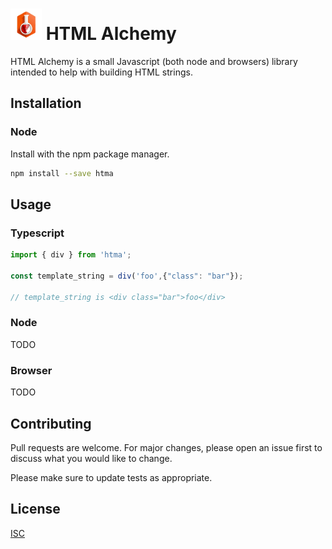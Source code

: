 # <img src="./img/icon.png" width="50"> HTML Alchemy

HTML Alchemy is a small Javascript (both node and browsers) library intended to help with building HTML strings.


## Installation

### Node

Install with the npm package manager.

```bash
npm install --save htma
```

## Usage

### Typescript

```typescript
import { div } from 'htma';

const template_string = div('foo',{"class": "bar"});

// template_string is <div class="bar">foo</div> 

```

### Node

TODO

### Browser

TODO

## Contributing

Pull requests are welcome. For major changes, please open an issue first
to discuss what you would like to change.

Please make sure to update tests as appropriate.

## License

[ISC](https://opensource.org/license/isc-license-txt/)